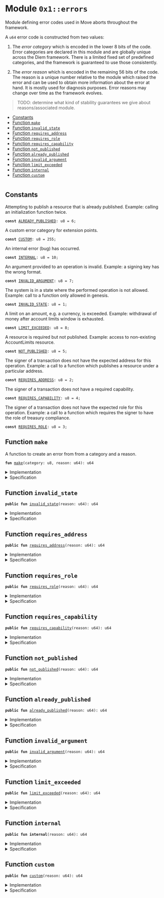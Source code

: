 
<a name="0x1_errors"></a>

# Module `0x1::errors`

Module defining error codes used in Move aborts throughout the framework.

A <code>u64</code> error code is constructed from two values:

1. The *error category* which is encoded in the lower 8 bits of the code. Error categories are
declared in this module and are globally unique across the Diem framework. There is a limited
fixed set of predefined categories, and the framework is guaranteed to use those consistently.

2. The *error reason* which is encoded in the remaining 56 bits of the code. The reason is a unique
number relative to the module which raised the error and can be used to obtain more information about
the error at hand. It is mostly used for diagnosis purposes. Error reasons may change over time as the
framework evolves.

>TODO: determine what kind of stability guarantees we give about reasons/associated module.


-  [Constants](#@Constants_0)
-  [Function `make`](#0x1_errors_make)
-  [Function `invalid_state`](#0x1_errors_invalid_state)
-  [Function `requires_address`](#0x1_errors_requires_address)
-  [Function `requires_role`](#0x1_errors_requires_role)
-  [Function `requires_capability`](#0x1_errors_requires_capability)
-  [Function `not_published`](#0x1_errors_not_published)
-  [Function `already_published`](#0x1_errors_already_published)
-  [Function `invalid_argument`](#0x1_errors_invalid_argument)
-  [Function `limit_exceeded`](#0x1_errors_limit_exceeded)
-  [Function `internal`](#0x1_errors_internal)
-  [Function `custom`](#0x1_errors_custom)


<pre><code></code></pre>



<a name="@Constants_0"></a>

## Constants


<a name="0x1_errors_ALREADY_PUBLISHED"></a>

Attempting to publish a resource that is already published. Example: calling an initialization function
twice.


<pre><code><b>const</b> <a href="errors.md#0x1_errors_ALREADY_PUBLISHED">ALREADY_PUBLISHED</a>: u8 = 6;
</code></pre>



<a name="0x1_errors_CUSTOM"></a>

A custom error category for extension points.


<pre><code><b>const</b> <a href="errors.md#0x1_errors_CUSTOM">CUSTOM</a>: u8 = 255;
</code></pre>



<a name="0x1_errors_INTERNAL"></a>

An internal error (bug) has occurred.


<pre><code><b>const</b> <a href="errors.md#0x1_errors_INTERNAL">INTERNAL</a>: u8 = 10;
</code></pre>



<a name="0x1_errors_INVALID_ARGUMENT"></a>

An argument provided to an operation is invalid. Example: a signing key has the wrong format.


<pre><code><b>const</b> <a href="errors.md#0x1_errors_INVALID_ARGUMENT">INVALID_ARGUMENT</a>: u8 = 7;
</code></pre>



<a name="0x1_errors_INVALID_STATE"></a>

The system is in a state where the performed operation is not allowed. Example: call to a function only allowed
in genesis.


<pre><code><b>const</b> <a href="errors.md#0x1_errors_INVALID_STATE">INVALID_STATE</a>: u8 = 1;
</code></pre>



<a name="0x1_errors_LIMIT_EXCEEDED"></a>

A limit on an amount, e.g. a currency, is exceeded. Example: withdrawal of money after account limits window
is exhausted.


<pre><code><b>const</b> <a href="errors.md#0x1_errors_LIMIT_EXCEEDED">LIMIT_EXCEEDED</a>: u8 = 8;
</code></pre>



<a name="0x1_errors_NOT_PUBLISHED"></a>

A resource is required but not published. Example: access to non-existing AccountLimits resource.


<pre><code><b>const</b> <a href="errors.md#0x1_errors_NOT_PUBLISHED">NOT_PUBLISHED</a>: u8 = 5;
</code></pre>



<a name="0x1_errors_REQUIRES_ADDRESS"></a>

The signer of a transaction does not have the expected address for this operation. Example: a call to a function
which publishes a resource under a particular address.


<pre><code><b>const</b> <a href="errors.md#0x1_errors_REQUIRES_ADDRESS">REQUIRES_ADDRESS</a>: u8 = 2;
</code></pre>



<a name="0x1_errors_REQUIRES_CAPABILITY"></a>

The signer of a transaction does not have a required capability.


<pre><code><b>const</b> <a href="errors.md#0x1_errors_REQUIRES_CAPABILITY">REQUIRES_CAPABILITY</a>: u8 = 4;
</code></pre>



<a name="0x1_errors_REQUIRES_ROLE"></a>

The signer of a transaction does not have the expected  role for this operation. Example: a call to a function
which requires the signer to have the role of treasury compliance.


<pre><code><b>const</b> <a href="errors.md#0x1_errors_REQUIRES_ROLE">REQUIRES_ROLE</a>: u8 = 3;
</code></pre>



<a name="0x1_errors_make"></a>

## Function `make`

A function to create an error from from a category and a reason.


<pre><code><b>fun</b> <a href="errors.md#0x1_errors_make">make</a>(category: u8, reason: u64): u64
</code></pre>



<details>
<summary>Implementation</summary>


<pre><code><b>fun</b> <a href="errors.md#0x1_errors_make">make</a>(category: u8, reason: u64): u64 {
    (category <b>as</b> u64) + (reason &lt;&lt; 8)
}
</code></pre>



</details>

<details>
<summary>Specification</summary>



<pre><code><b>pragma</b> opaque = <b>true</b>;
<b>ensures</b> [concrete] result == category + (reason &lt;&lt; 8) % (1 &lt;&lt; 64);
<b>aborts_if</b> [abstract] <b>false</b>;
<b>ensures</b> [abstract] result == category;
</code></pre>



</details>

<a name="0x1_errors_invalid_state"></a>

## Function `invalid_state`



<pre><code><b>public</b> <b>fun</b> <a href="errors.md#0x1_errors_invalid_state">invalid_state</a>(reason: u64): u64
</code></pre>



<details>
<summary>Implementation</summary>


<pre><code><b>public</b> <b>fun</b> <a href="errors.md#0x1_errors_invalid_state">invalid_state</a>(reason: u64): u64 { <a href="errors.md#0x1_errors_make">make</a>(<a href="errors.md#0x1_errors_INVALID_STATE">INVALID_STATE</a>, reason) }
</code></pre>



</details>

<details>
<summary>Specification</summary>



<pre><code><b>pragma</b> opaque = <b>true</b>;
<b>aborts_if</b> <b>false</b>;
<b>ensures</b> result == <a href="errors.md#0x1_errors_INVALID_STATE">INVALID_STATE</a>;
</code></pre>



</details>

<a name="0x1_errors_requires_address"></a>

## Function `requires_address`



<pre><code><b>public</b> <b>fun</b> <a href="errors.md#0x1_errors_requires_address">requires_address</a>(reason: u64): u64
</code></pre>



<details>
<summary>Implementation</summary>


<pre><code><b>public</b> <b>fun</b> <a href="errors.md#0x1_errors_requires_address">requires_address</a>(reason: u64): u64 { <a href="errors.md#0x1_errors_make">make</a>(<a href="errors.md#0x1_errors_REQUIRES_ADDRESS">REQUIRES_ADDRESS</a>, reason) }
</code></pre>



</details>

<details>
<summary>Specification</summary>



<pre><code><b>pragma</b> opaque = <b>true</b>;
<b>aborts_if</b> <b>false</b>;
<b>ensures</b> result == <a href="errors.md#0x1_errors_REQUIRES_ADDRESS">REQUIRES_ADDRESS</a>;
</code></pre>



</details>

<a name="0x1_errors_requires_role"></a>

## Function `requires_role`



<pre><code><b>public</b> <b>fun</b> <a href="errors.md#0x1_errors_requires_role">requires_role</a>(reason: u64): u64
</code></pre>



<details>
<summary>Implementation</summary>


<pre><code><b>public</b> <b>fun</b> <a href="errors.md#0x1_errors_requires_role">requires_role</a>(reason: u64): u64 { <a href="errors.md#0x1_errors_make">make</a>(<a href="errors.md#0x1_errors_REQUIRES_ROLE">REQUIRES_ROLE</a>, reason) }
</code></pre>



</details>

<details>
<summary>Specification</summary>



<pre><code><b>pragma</b> opaque = <b>true</b>;
<b>aborts_if</b> <b>false</b>;
<b>ensures</b> result == <a href="errors.md#0x1_errors_REQUIRES_ROLE">REQUIRES_ROLE</a>;
</code></pre>



</details>

<a name="0x1_errors_requires_capability"></a>

## Function `requires_capability`



<pre><code><b>public</b> <b>fun</b> <a href="errors.md#0x1_errors_requires_capability">requires_capability</a>(reason: u64): u64
</code></pre>



<details>
<summary>Implementation</summary>


<pre><code><b>public</b> <b>fun</b> <a href="errors.md#0x1_errors_requires_capability">requires_capability</a>(reason: u64): u64 { <a href="errors.md#0x1_errors_make">make</a>(<a href="errors.md#0x1_errors_REQUIRES_CAPABILITY">REQUIRES_CAPABILITY</a>, reason) }
</code></pre>



</details>

<details>
<summary>Specification</summary>



<pre><code><b>pragma</b> opaque = <b>true</b>;
<b>aborts_if</b> <b>false</b>;
<b>ensures</b> result == <a href="errors.md#0x1_errors_REQUIRES_CAPABILITY">REQUIRES_CAPABILITY</a>;
</code></pre>



</details>

<a name="0x1_errors_not_published"></a>

## Function `not_published`



<pre><code><b>public</b> <b>fun</b> <a href="errors.md#0x1_errors_not_published">not_published</a>(reason: u64): u64
</code></pre>



<details>
<summary>Implementation</summary>


<pre><code><b>public</b> <b>fun</b> <a href="errors.md#0x1_errors_not_published">not_published</a>(reason: u64): u64 { <a href="errors.md#0x1_errors_make">make</a>(<a href="errors.md#0x1_errors_NOT_PUBLISHED">NOT_PUBLISHED</a>, reason) }
</code></pre>



</details>

<details>
<summary>Specification</summary>



<pre><code><b>pragma</b> opaque = <b>true</b>;
<b>aborts_if</b> <b>false</b>;
<b>ensures</b> result == <a href="errors.md#0x1_errors_NOT_PUBLISHED">NOT_PUBLISHED</a>;
</code></pre>



</details>

<a name="0x1_errors_already_published"></a>

## Function `already_published`



<pre><code><b>public</b> <b>fun</b> <a href="errors.md#0x1_errors_already_published">already_published</a>(reason: u64): u64
</code></pre>



<details>
<summary>Implementation</summary>


<pre><code><b>public</b> <b>fun</b> <a href="errors.md#0x1_errors_already_published">already_published</a>(reason: u64): u64 { <a href="errors.md#0x1_errors_make">make</a>(<a href="errors.md#0x1_errors_ALREADY_PUBLISHED">ALREADY_PUBLISHED</a>, reason) }
</code></pre>



</details>

<details>
<summary>Specification</summary>



<pre><code><b>pragma</b> opaque = <b>true</b>;
<b>aborts_if</b> <b>false</b>;
<b>ensures</b> result == <a href="errors.md#0x1_errors_ALREADY_PUBLISHED">ALREADY_PUBLISHED</a>;
</code></pre>



</details>

<a name="0x1_errors_invalid_argument"></a>

## Function `invalid_argument`



<pre><code><b>public</b> <b>fun</b> <a href="errors.md#0x1_errors_invalid_argument">invalid_argument</a>(reason: u64): u64
</code></pre>



<details>
<summary>Implementation</summary>


<pre><code><b>public</b> <b>fun</b> <a href="errors.md#0x1_errors_invalid_argument">invalid_argument</a>(reason: u64): u64 { <a href="errors.md#0x1_errors_make">make</a>(<a href="errors.md#0x1_errors_INVALID_ARGUMENT">INVALID_ARGUMENT</a>, reason) }
</code></pre>



</details>

<details>
<summary>Specification</summary>



<pre><code><b>pragma</b> opaque = <b>true</b>;
<b>aborts_if</b> <b>false</b>;
<b>ensures</b> result == <a href="errors.md#0x1_errors_INVALID_ARGUMENT">INVALID_ARGUMENT</a>;
</code></pre>



</details>

<a name="0x1_errors_limit_exceeded"></a>

## Function `limit_exceeded`



<pre><code><b>public</b> <b>fun</b> <a href="errors.md#0x1_errors_limit_exceeded">limit_exceeded</a>(reason: u64): u64
</code></pre>



<details>
<summary>Implementation</summary>


<pre><code><b>public</b> <b>fun</b> <a href="errors.md#0x1_errors_limit_exceeded">limit_exceeded</a>(reason: u64): u64 { <a href="errors.md#0x1_errors_make">make</a>(<a href="errors.md#0x1_errors_LIMIT_EXCEEDED">LIMIT_EXCEEDED</a>, reason) }
</code></pre>



</details>

<details>
<summary>Specification</summary>



<pre><code><b>pragma</b> opaque = <b>true</b>;
<b>aborts_if</b> <b>false</b>;
<b>ensures</b> result == <a href="errors.md#0x1_errors_LIMIT_EXCEEDED">LIMIT_EXCEEDED</a>;
</code></pre>



</details>

<a name="0x1_errors_internal"></a>

## Function `internal`



<pre><code><b>public</b> <b>fun</b> <b>internal</b>(reason: u64): u64
</code></pre>



<details>
<summary>Implementation</summary>


<pre><code><b>public</b> <b>fun</b> <b>internal</b>(reason: u64): u64 { <a href="errors.md#0x1_errors_make">make</a>(<a href="errors.md#0x1_errors_INTERNAL">INTERNAL</a>, reason) }
</code></pre>



</details>

<details>
<summary>Specification</summary>



<pre><code><b>pragma</b> opaque = <b>true</b>;
<b>aborts_if</b> <b>false</b>;
<b>ensures</b> result == <a href="errors.md#0x1_errors_INTERNAL">INTERNAL</a>;
</code></pre>



</details>

<a name="0x1_errors_custom"></a>

## Function `custom`



<pre><code><b>public</b> <b>fun</b> <a href="errors.md#0x1_errors_custom">custom</a>(reason: u64): u64
</code></pre>



<details>
<summary>Implementation</summary>


<pre><code><b>public</b> <b>fun</b> <a href="errors.md#0x1_errors_custom">custom</a>(reason: u64): u64 { <a href="errors.md#0x1_errors_make">make</a>(<a href="errors.md#0x1_errors_CUSTOM">CUSTOM</a>, reason) }
</code></pre>



</details>

<details>
<summary>Specification</summary>



<pre><code><b>pragma</b> opaque = <b>true</b>;
<b>aborts_if</b> <b>false</b>;
<b>ensures</b> result == <a href="errors.md#0x1_errors_CUSTOM">CUSTOM</a>;
</code></pre>



</details>


[//]: # ("File containing references which can be used from documentation")
